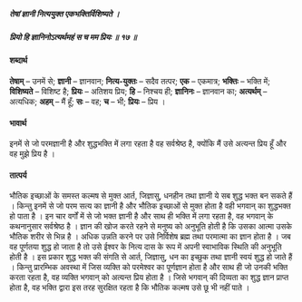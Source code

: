 ##### तेषां ज्ञानी नित्ययुक्त एकभक्तिर्विशिष्यते ।
##### प्रियो हि ज्ञानिनोऽत्यर्थमहं स च मम प्रियः ॥ १७ ॥

#### शब्दार्थ

**तेषाम्** – उनमें से; **ज्ञानी** – ज्ञानवान; **नित्य-युक्तः** – सदैव तत्पर; **एक** – एकमात्र; **भक्तिः** – भक्ति में; **विशिष्यते** – विशिष्ट है; **प्रियः** – अतिशय प्रिय; **हि** – निश्चय ही; **ज्ञानिनः** – ज्ञानवान का; **अत्यर्थम्** – अत्यधिक; **अहम्** – मैं हूँ; **सः** – वह; **च** – भी; **प्रियः** – प्रिय ।

#### भावार्थ

इनमें से जो परमज्ञानी है और शुद्धभक्ति में लगा रहता है वह सर्वश्रेष्ठ है, क्योंकि मैं उसे अत्यन्त प्रिय हूँ और वह मुझे प्रिय है ।

#### तात्पर्य

भौतिक इच्छाओं के समस्त कल्मष से मुक्त आर्त, जिज्ञासु, धनहीन तथा ज्ञानी ये सब शुद्ध भक्त बन सकते हैं । किन्तु इनमें से जो परम सत्य का ज्ञानी है और भौतिक इच्छाओं से मुक्त होता है वही भगवान् का शुद्धभक्त हो पाता है । इन चार वर्गों में से जो भक्त ज्ञानी है और साथ ही भक्ति में लगा रहता है, वह भगवान् के कथनानुसार सर्वश्रेष्ठ है । ज्ञान की खोज करते रहने से मनुष्य को अनुभूति होती है कि उसका आत्मा उसके भौतिक शरीर से भिन्न है । अधिक उन्नति करने पर उसे निर्विशेष ब्रह्म तथा परमात्मा का ज्ञान होता है । जब वह पूर्णतया शुद्ध हो जाता है तो उसे ईश्वर के नित्य दास के रूप में अपनी स्वाभाविक स्थिति की अनुभूति होती है । इस प्रकार शुद्ध भक्त की संगति से आर्त, जिज्ञासु, धन का इच्छुक तथा ज्ञानी स्वयं शुद्ध हो जाते हैं । किन्तु प्रारम्भिक अवस्था में जिस व्यक्ति को परमेश्वर का पूर्णज्ञान होता है और साथ ही जो उनकी भक्ति करता रहता है, वह व्यक्ति भगवान् को अत्यन्त प्रिय होता है । जिसे भगवान् की दिव्यता का शुद्ध ज्ञान प्राप्त होता है, वह भक्ति द्वारा इस तरह सुरक्षित रहता है कि भौतिक कल्मष उसे छू भी नहीं पाते ।